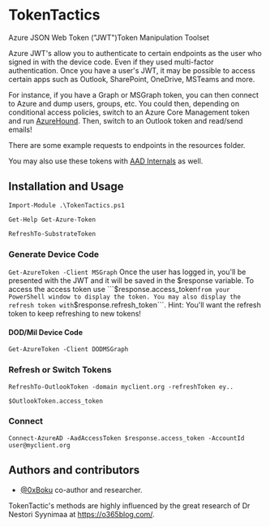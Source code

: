 # TokenTactics
Azure JSON Web Token ("JWT")Token Manipulation Toolset


Azure JWT's allow you to authenticate to certain endpoints as the user who signed in with the device code. Even if they used multi-factor authentication. Once you have a user's JWT, it may be possible to access certain apps such as Outlook, SharePoint, OneDrive, MSTeams and more. 

For instance, if you have a Graph or MSGraph token, you can then connect to Azure and dump users, groups, etc. You could then, depending on conditional access policies, switch to an Azure Core Management token and run [AzureHound](https://github.com/BloodHoundAD/AzureHound). Then, switch to an Outlook token and read/send emails! 

There are some example requests to endpoints in the resources folder.

You may also use these tokens with [AAD Internals](https://o365blog.com/aadinternals/) as well.

## Installation and Usage

```Import-Module .\TokenTactics.ps1```

```Get-Help Get-Azure-Token```

```RefreshTo-SubstrateToken```

### Generate Device Code

```Get-AzureToken -Client MSGraph```
Once the user has logged in, you'll be presented with the JWT and it will be saved in the $response variable. To access the access token use ```$response.access_token``` from your PowerShell window to display the token. You may also display the refresh token with ```$response.refresh_token```. Hint: You'll want the refresh token to keep refreshing to new tokens!

#### DOD/Mil Device Code
```Get-AzureToken -Client DODMSGraph```

### Refresh or Switch Tokens

```RefreshTo-OutlookToken -domain myclient.org -refreshToken ey..```

```$OutlookToken.access_token```

### Connect
```Connect-AzureAD -AadAccessToken $response.access_token -AccountId user@myclient.org```


## Authors and contributors
- [@0xBoku](https://github.com/boku7) co-author and researcher.

TokenTactic's methods are highly influenced by the great research of Dr Nestori Syynimaa at https://o365blog.com/.

